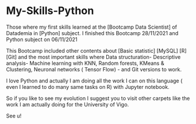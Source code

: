 # My-Skills-Python

Those where my first skills learned at the [Bootcamp Data Scientist] of Datademia in [Python] subject. I finished this Bootcamp 28/11/2021 and Python subject on 06/11/2021

This Bootcamp included other contents about [Basic statistic] [MySQL] [R] [Git] and the most important skills where Data structuration- Descriptive analysis- 
Machine learning with KNN, Random forests, KMeans & Clustering, Neuronal networks ( Tensor Flow) - and Git versions to work.

I love Python and actually I am doing all the work I can on this language ( even I learned to do many same tasks on R) with Jupyter notebook. 

So if you like to see my evolution I suggest you to visit other carpets like the work I am actually doing for the University of Vigo. 

See u! 
